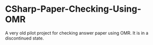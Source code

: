 # CSharp-Paper-Checking-Using-OMR
A very old pilot project for checking answer paper using OMR. It is in a discontinued state.
